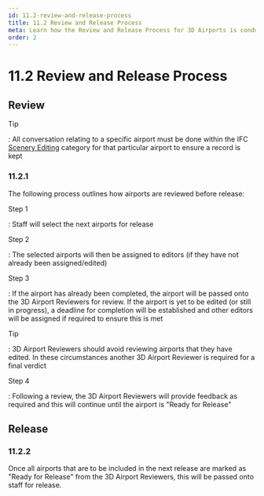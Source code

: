 ```yaml
---
id: 11.2-review-and-release-process
title: 11.2 Review and Release Process
meta: Learn how the Review and Release Process for 3D Airports is conducted within Infinite Flight.
order: 2
---
```




# 11.2 Review and Release Process



## Review 

Tip

: All conversation relating to a specific airport must be done within the IFC [Scenery Editing](https://community.infiniteflight.com/c/scenery-editing/47) category for that particular airport to ensure a record is kept



### 11.2.1

The following process outlines how airports are reviewed before release:



Step 1

: Staff will select the next airports for release



Step 2

: The selected airports will then be assigned to editors (if they have not already been assigned/edited)



Step 3

: If the airport has already been completed, the airport will be passed onto the 3D Airport Reviewers for review. If the airport is yet to be edited (or still in progress), a deadline for completion will be established and other editors will be assigned if required to ensure this is met



Tip

: 3D Airport Reviewers should avoid reviewing airports that they have edited. In these circumstances another 3D Airport Reviewer is required for a final verdict



Step 4

: Following a review, the 3D Airport Reviewers will provide feedback as required and this will continue until the airport is "Ready for Release" 



## Release

### 11.2.2

Once all airports that are to be included in the next release are marked as "Ready for Release" from the 3D Airport Reviewers, this will be passed onto staff for release. 